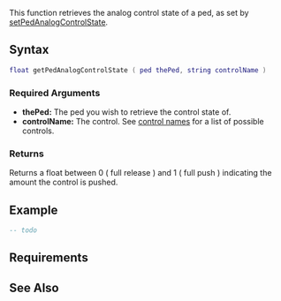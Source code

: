 This function retrieves the analog control state of a ped, as set by [setPedAnalogControlState](/setPedAnalogControlState.md "wikilink").

Syntax
------

``` lua
float getPedAnalogControlState ( ped thePed, string controlName )
```

### Required Arguments

-   **thePed:** The ped you wish to retrieve the control state of.
-   **controlName:** The control. See [control names](/control_names.md "wikilink") for a list of possible controls.

### Returns

Returns a float between 0 ( full release ) and 1 ( full push ) indicating the amount the control is pushed.

Example
-------

``` lua
-- todo
```

Requirements
------------

See Also
--------
